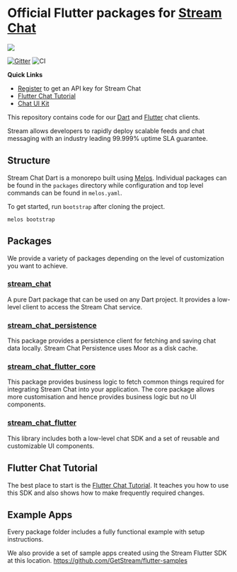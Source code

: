 # Official Flutter packages for [Stream Chat](https://getstream.io/chat/)

![](https://camo.githubusercontent.com/f5f074f3e1cde523ae0d425347149e20f861024d1d8e19b22053294ad85c43c8/68747470733a2f2f692e696d6775722e636f6d2f4c344d6a3853322e706e67)

[![Gitter](https://badges.gitter.im/GetStream/stream-chat-flutter.svg)](https://gitter.im/GetStream/stream-chat-flutter?utm_source=badge&utm_medium=badge&utm_campaign=pr-badge)
![CI](https://github.com/GetStream/stream-chat-flutter/workflows/stream_flutter_workflow/badge.svg?branch=master)

**Quick Links**

- [Register](https://getstream.io/chat/trial/) to get an API key for Stream Chat
- [Flutter Chat Tutorial](https://getstream.io/chat/flutter/tutorial/)
- [Chat UI Kit](https://getstream.io/chat/ui-kit/)

This repository contains code for our [Dart](https://dart.dev/) and [Flutter](https://flutter.dev/) chat clients.

Stream allows developers to rapidly deploy scalable feeds and chat messaging with an industry leading 99.999% uptime SLA guarantee.

## Structure
Stream Chat Dart is a monorepo built using [Melos](https://docs.page/invertase/melos). Individual packages can be found in the `packages` directory while configuration and top level commands can be found in `melos.yaml`. 

To get started, run `bootstrap` after cloning the project. 

```shell
melos bootstrap
```

## Packages 
We provide a variety of packages depending on the level of customization you want to achieve.

### [stream_chat](https://github.com/GetStream/stream-chat-flutter/tree/master/packages/stream_chat)
A pure Dart package that can be used on any Dart project. It provides a low-level client to access the Stream Chat service.

### [stream_chat_persistence](https://github.com/GetStream/stream-chat-flutter/tree/master/packages/stream_chat_persistence)
This package provides a persistence client for fetching and saving chat data locally. Stream Chat Persistence uses Moor as a disk cache.

### [stream_chat_flutter_core](https://github.com/GetStream/stream-chat-flutter/tree/master/packages/stream_chat_flutter_core)
This package provides business logic to fetch common things required for integrating Stream Chat into your application. The core package allows more customisation and hence provides business logic but no UI components.

### [stream_chat_flutter](https://github.com/GetStream/stream-chat-flutter/tree/master/packages/stream_chat_flutter)
This library includes both a low-level chat SDK and a set of reusable and customizable UI components.

## Flutter Chat Tutorial

The best place to start is the [Flutter Chat Tutorial](https://getstream.io/chat/flutter/tutorial/).
It teaches you how to use this SDK and also shows how to make frequently required changes.

## Example Apps

Every package folder includes a fully functional example with setup instructions.

We also provide a set of sample apps created using the Stream Flutter SDK at this location. https://github.com/GetStream/flutter-samples